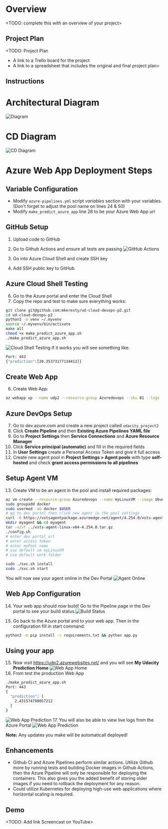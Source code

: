 # Overview

<TODO: complete this with an overview of your project>

## Project Plan
<TODO: Project Plan

* A link to a Trello board for the project
* A link to a spreadsheet that includes the original and final project plan>

## Instructions

# Architectural Diagram
![Diagram](./screenshots/microservices-strategy.png)

# CD Diagram
![CD Diagram](./screenshots/cd-diagram.png)


# Azure Web App Deployment Steps

## Variable Configuration
- Modify ```azure-pipelines.yml``` script *variables* section with your variables. (Don't forget to adjust the pool name on lines 24 & 50)
- Modify ```make_predict_azure_app``` line 28 to be your Azure Web App url

## GitHub Setup
1. Upload code to GitHub
2. Go to Github Actions and ensure all tests are passing
![GitHub Actions](./screenshots/ss_2_passing_gh_actions.png)


3. Go into Azure Cloud Shell and create SSH key
4. Add SSH public key to GitHub

## Azure Cloud Shell Testing
6. Go to the Azure portal and enter the Cloud Shell
5. Copy the repo and test to make sure everything works:
```bash
git clone git@github.com:mkeresty/ud-cloud-devops-p2.git
cd ud-cloud-devops-p2
python3 -m venv ~/.myvenv
source ~/.myvenv/bin/activate
make all
chmod +x make_predict_azure_app.sh
./make_predict_azure_app.sh 
```
![Cloud Shell Testing](./screenshots/ss_5_shell_test_run.png)
If it works you will see something like:
```bash
Port: 443
{"prediction":[20.35373177134412]}
```

## Create Web App
6. Create Web App:
```bash
az webapp up --name udp2 --resource-group Azuredevops --sku B1 --logs --runtime "PYTHON:3.10"
```

## Azure DevOps Setup
7. Go to dev.azure.com and create a new project called `udacity_project2`
8. Click **Create Pipeline** and then **Existing Azure Pipelines YAML file**
9. Go to **Project Settings** then **Service Connections** and **Azure Resource Manager**
10. Click **Service principal (automatic)** and fill in the required fields
11. In **User Settings** create a Personal Access Token and give it full access
12. Create new agent pool in **Project Settings > Agent pools** with type **self-hosted** and check **grant access permissions to all pipelines**

## Setup Agent VM
13. Create VM to be an agent in the pool and install required packages:
```bash
az vm create --resource-group Azuredevops --name myLinuxVM --image Ubuntu2204 --generate-ssh-keys --admin-username azureuser --public-ip-sku Standard
sudo groupadd docker
sudo usermod -aG docker $USER
# go to dev portal then click new agent in the pool settings
curl -O https://vstsagentpackage.azureedge.net/agent/4.254.0/vsts-agent-linux-x64-4.254.0.tar.gz
mkdir myagent && cd myagent
tar -xzvf ../vsts-agent-linux-x64-4.254.0.tar.gz
./config.sh
# enter dev portal url
# enter access token
# enter myPool name
# use default vm myLinuxVM
# use default work folder

sudo ./svc.sh install
sudo ./svc.sh start
```
You will now see your agent online in the Dev Portal
![Agent Online](./screenshots/ss_9_agent_online.png)


## Web App Configuration
14. Your web app should now build! Go to the Pipeline page in the Dev portal to see your build status
![Build Status](./screenshots/ss_10_deployed_app_pipeline.png)

14. Go back to the Azure portal and to your web app. Then in the configuration fill in start command:
```bash
python3 -m pip install -r requirements.txt && python app.py
```

## Using your app
15. Now visit https://udp2.azurewebsites.net/ and you will see **My Udacity Prediction Home**
![Web App Home](./screenshots/ss_12_website_update_proof.png)
16. From test the production Web App
```bash
./make_predict_azure_app.sh
Port: 443
{
  "prediction": [
    2.431574790057212
  ]
}
```
![Web App Prediction](./screenshots/ss_13_prediction_post_update.png)
17. You will also be able to view live logs from the Azure Portal
![Web App Prediction](./screenshots/ss_14_live_logs.png)


**Note:** Any updates you make will be automaticall deployed!



## Enhancements
- Github CI and Azure Pipelines perform similar actions. Utilize Github more by running tests and building Docker images in Github Actions, then the Azure Pipeline will only be responsible for deploying the containers. This also gives you the added benefit of storing older images if you need to rollback the deployment for any reason.
- Could utilize Kubernetes for deploying high-use web applications where horizontal scaling is required.

## Demo 

<TODO: Add link Screencast on YouTube>
